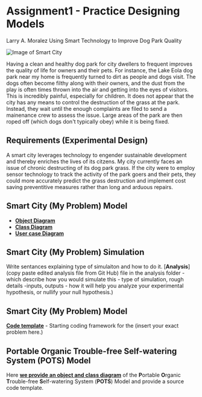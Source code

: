 # Assignment1 - Practice Designing Models

Larry A. Moralez
Using Smart Technology to Improve Dog Park Quality

![Image of Smart City](images/smartcity.png)

Having a clean and healthy dog park for city dwellers to frequent improves the quality of life for owners and their pets.
For instance, the Lake Eola dog park near my home is frequently turned to dirt as people and dogs visit. The dogs often become filthy along with their owners, and the dust from the play is often times thrown into the air and getting into the eyes of visitors. This is incredibly painful, especially for children.
It does not appear that the city has any means to control the destruction of the grass at the park. Instead, they wait until the enough complaints are filed to send a mainenance crew to assess the issue. Large areas of the park are then roped off (which dogs don't typically obey) while it is being fixed.

## Requirements (Experimental Design)

A smart city leverages technology to engender sustainable development and thereby enriches the lives of its citzens. My city currently faces an issue of chronic destructing of its dog park grass. If the city were to employ sensor technology to track the activity of the park goers and their pets, they could more accurately predict the grass destruction and implement cost saving preventitive measures rather than long and arduous repairs.

## Smart City (My Problem) Model

* [**Object Diagram**](images/ParkObjectDiagram1.png)
* [**Class Diagram**](images/ParkClassDiagram.png)
* [**User case Diagram**](images/ParkUseCaseDiagram.png)

## Smart City (My Problem) Simulation

Write sentances explaining type of simulaiton and how to do it. [**Analysis**](copy paste edited analysis file from Git Hub) file in the analysis folder - which describe how you would simulate this - type of simulation, rough details -inputs, outputs - how it will help you analyze your experimental hypothesis, or nullify your null hypothesis.)


## Smart City (My Problem) Model
[**Code template**](code/README.md) - Starting coding framework for the (insert your exact problem here.)

## **P**ortable **O**rganic **T**rouble-free **S**elf-watering System (**POTS**) Model
Here [**we provide an object and class diagram**](code/POTS_system/README.md) of the **P**ortable **O**rganic **T**rouble-free **S**elf-watering System (**POTS**) Model and provide a source code template.
